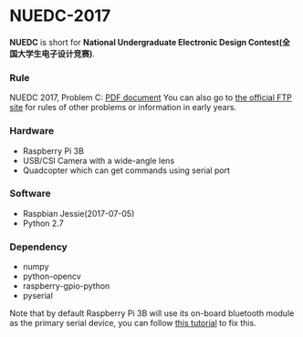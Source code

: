 # NUEDC-2017
**NUEDC** is short for **National Undergraduate Electronic Design Contest(全国大学生电子设计竞赛)**.

### Rule
NUEDC 2017, Problem C: [PDF document](ftp://ftp.nuedc.com.cn/2017/exams/%CB%C4%D0%FD%D2%ED%D7%D4%D6%F7%B7%C9%D0%D0%C6%F7%CC%BD%B2%E2%B8%FA%D7%D9%CF%B5%CD%B3%A3%A8C%CC%E2%A3%A9.pdf)
You can also go to [the official FTP site](ftp://ftp.nuedc.com.cn/) for rules of other problems or information in early years.

### Hardware
- Raspberry Pi 3B
- USB/CSI Camera with a wide-angle lens
- Quadcopter which can get commands using serial port

### Software
- Raspbian Jessie(2017-07-05)
- Python 2.7

### Dependency
- numpy
- python-opencv
- raspberry-gpio-python
- pyserial

Note that by default Raspberry Pi 3B will use its on-board bluetooth module as the primary serial device, you can follow [this tutorial](https://raspberrypi.stackexchange.com/a/54766) to fix this.
